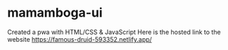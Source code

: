 # mamamboga-ui
Created a pwa with HTML/CSS &amp; JavaScript
Here is the hosted link to the website https://famous-druid-593352.netlify.app/
